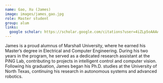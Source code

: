 ```yaml
---
name: Gao, Xu (James)
image: images/james_gao.jpg
role: Master student
group: alum
links:
  google scholar: https://scholar.google.com/citations?user=4iZLp5oAAAAJ
---
```


James is a proud alumnus of Marshall University, where he earned his Master’s degree in Electrical and Computer Engineering. During his two years in the program, he served as a dedicated research assistant at the PiNG Lab, contributing to projects in intelligent control and computer vision. Following his graduation, James began his Ph.D. studies at the University of North Texas, continuing his research in autonomous systems and advanced robotics.
